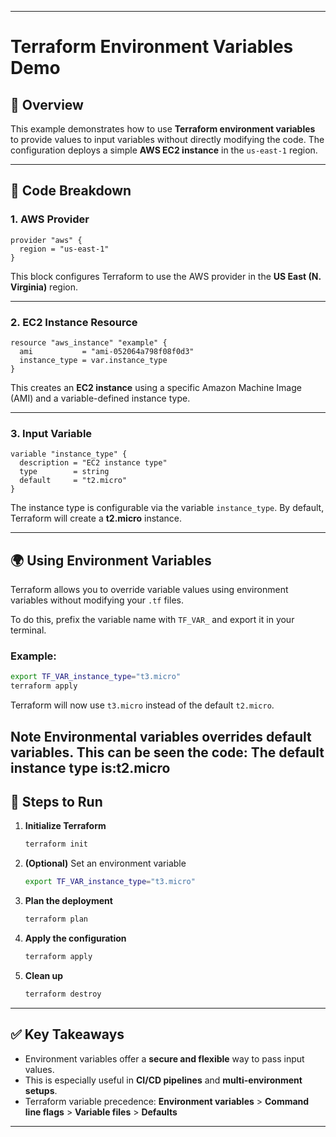 
---

# Terraform Environment Variables Demo

## 📘 Overview

This example demonstrates how to use **Terraform environment variables** to provide values to input variables without directly modifying the code.
The configuration deploys a simple **AWS EC2 instance** in the `us-east-1` region.

---

## 🧩 Code Breakdown

### 1. **AWS Provider**

```hcl
provider "aws" {
  region = "us-east-1"
}
```

This block configures Terraform to use the AWS provider in the **US East (N. Virginia)** region.

---

### 2. **EC2 Instance Resource**

```hcl
resource "aws_instance" "example" {
  ami           = "ami-052064a798f08f0d3"
  instance_type = var.instance_type
}
```

This creates an **EC2 instance** using a specific Amazon Machine Image (AMI) and a variable-defined instance type.

---

### 3. **Input Variable**

```hcl
variable "instance_type" {
  description = "EC2 instance type"
  type        = string
  default     = "t2.micro"
}
```

The instance type is configurable via the variable `instance_type`.
By default, Terraform will create a **t2.micro** instance.

---

## 🌍 Using Environment Variables

Terraform allows you to override variable values using environment variables without modifying your `.tf` files.

To do this, prefix the variable name with `TF_VAR_` and export it in your terminal.

### Example:

```bash
export TF_VAR_instance_type="t3.micro"
terraform apply
```

Terraform will now use `t3.micro` instead of the default `t2.micro`.

**Note** Environmental variables overrides default variables.  This can be seen the code: The default instance type is:t2.micro
---

## 🧪 Steps to Run

1. **Initialize Terraform**

   ```bash
   terraform init
   ```
2. **(Optional)** Set an environment variable

   ```bash
   export TF_VAR_instance_type="t3.micro"
   ```
3. **Plan the deployment**

   ```bash
   terraform plan
   ```
4. **Apply the configuration**

   ```bash
   terraform apply
   ```
5. **Clean up**

   ```bash
   terraform destroy
   ```

---

## ✅ Key Takeaways

* Environment variables offer a **secure and flexible** way to pass input values.
* This is especially useful in **CI/CD pipelines** and **multi-environment setups**.
* Terraform variable precedence:
  **Environment variables** > **Command line flags** > **Variable files** > **Defaults**

---
